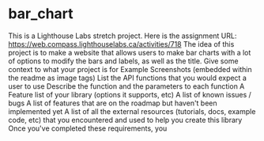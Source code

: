 # bar_chart
This is a Lighthouse Labs stretch project.
Here is the assignment URL: https://web.compass.lighthouselabs.ca/activities/718
The idea of this project is to make a website that allows users to make bar charts with a lot of options to modify the bars and labels, as well as the title.
Give some context to what your project is for
Example Screenshots (embedded within the readme as image tags)
List the API functions that you would expect a user to use
Describe the function and the parameters to each function
A Feature list of your library (options it supports, etc)
A list of known issues / bugs
A list of features that are on the roadmap but haven't been implemented yet
A list of all the external resources (tutorials, docs, example code, etc) that you encountered and used to help you create this library
Once you've completed these requirements, you 
